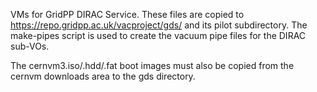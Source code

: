VMs for GridPP DIRAC Service. These files are copied to
https://repo.gridpp.ac.uk/vacproject/gds/ and its pilot
subdirectory. The make-pipes script is used to create 
the vacuum pipe files for the DIRAC sub-VOs.

The cernvm3.iso/.hdd/.fat boot images must also be copied
from the cernvm downloads area to the gds directory.

